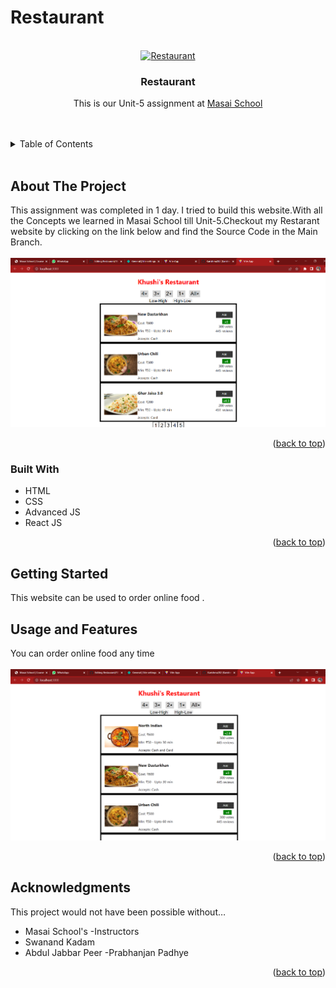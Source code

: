 # Restaurant
<!-- PROJECT LOGO -->
<br />
<div align="center">
  <a href="https://github.com/Karishma282/YouTube">
<!--     <img src="https://github.com/anubis-x-ranger/projectScreenshots/blob/main/netfliximg.jpg" alt="Logo" width="180" height="160"> -->
    <img src="https://encrypted-tbn0.gstatic.com/images?q=tbn:ANd9GcSkKAFNam_1_KsPVO2UPs6eYbXZ7P9g7UNEVA&usqp=CAU"alt="Restaurant"  width="250" height="200">
   
  </a>

<h3 align="center">Restaurant</h3>

  <p align="center">
    This is our Unit-5 assignment at <a href="https://www.masaischool.com/"> Masai School </a> 
    <br />
  
</div>
<br/>
<br/>

<!-- TABLE OF CONTENTS -->
<details>
  <summary>Table of Contents</summary>
  <ol>
    <li>
      <a href="#about-the-project">About The Project</a>
      <ul>
        <li><a href="#built-with">Built With</a></li>
      </ul>
    </li>
    <li>
      <a href="#getting-started">Getting Started</a>
      
    </li>
    <li><a href="#usage-and-features">Usage & Features </a></li>
   
    <li><a href="#acknowledgments">Acknowledgments</a></li>
  </ol>
</details>

<br/>

<!-- ABOUT THE PROJECT -->

## About The Project


This assignment was completed in 1 day.
I tried to build this website.With all the Concepts we learned in Masai School till Unit-5.Checkout my Restarant website by clicking on the link below and find the Source Code in the Main Branch.
<br/>
<br/>
<a href="https://fav-restaurant.netlify.app/">
<img src="https://github.com/Karishma282/Restaurant/blob/main/Screenshot%20(400).png" alt="Home-Screen" width="1000" >

</a>

<p align="right">(<a href="#top">back to top</a>)</p>

### Built With

- HTML
- CSS
- Advanced JS
- React JS


<p align="right">(<a href="#top">back to top</a>)</p>

<!-- GETTING STARTED -->

## Getting Started

 This website can be used to order online food . 



<!-- USAGE EXAMPLES -->

## Usage and Features

You can order online food any time
<br/>
<br/>
<img src="https://github.com/Karishma282/Restaurant/blob/main/Screenshot%20(401).png" alt="Search-Results" width="1000">
<p align="right">(<a href="#top">back to top</a>)</p>





<!-- ACKNOWLEDGMENTS -->

## Acknowledgments

This project would not have been possible without…

- Masai School's -Instructors
- Swanand Kadam
- Abdul Jabbar Peer
-Prabhanjan Padhye

<p align="right">(<a href="#top">back to top</a>)</p>

